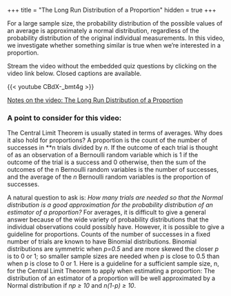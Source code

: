 +++
title = "The Long Run Distribution of a Proportion"
hidden = true
+++

For a large sample size, the probability distribution of the possible values of an average is approximately a normal distribution, regardless of the probability distribution of the original individual measurements. In this video, we investigate whether something similar is true when we’re interested in a proportion.

Stream the video without the embedded quiz questions by clicking on the video link below. Closed captions are available.

{{< youtube CBdX-_bmt4g >}}

[Notes on the video: The Long Run Distribution of a Proportion](../6-3-The-Long-Run-Distribution-of-a-Proportion.pdf)

### A point to consider for this video:

The Central Limit Theorem is usually stated in terms of averages. Why does it also hold for proportions? A proportion is the count of the number of successes in **n trials divided by *n*. If the outcome of each trial is thought of as an observation of a Bernoulli random variable which is 1 if the outcome of the trial is a success and 0 otherwise, then the sum of the outcomes of the n Bernoulli random variables is the number of successes, and the average of the *n* Bernoulli random variables is the proportion of successes.

A natural question to ask is: *How many trials are needed so that the Normal distribution is a good approximation for the probability distribution of an estimator of a proportion?*  For averages, it is difficult to give a general answer because of the wide variety of probability distributions that the individual observations could possibly have.  However, it is possible to give a guideline for proportions.  Counts of the number of successes in a fixed number of trials are known to have Binomial distributions. Binomial distributions are symmetric when *p=0.5* and are more skewed the closer *p* is to 0 or 1; so smaller sample sizes are needed when *p* is close to 0.5 than when p is close to 0 or 1.  Here is a guideline for a sufficient sample size, n, for the Central Limit Theorem to apply when estimating a proportion:  The distribution of an estimator of a proportion will be well approximated by a Normal distribution if *np ≥ 10* and *n(1-p) ≥ 10*.